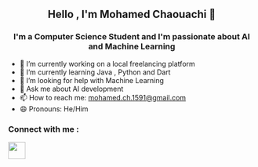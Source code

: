 ## <p align="center">  Hello , I'm **Mohamed Chaouachi** 👋 </p>
### <p align="center">I'm a Computer Science Student and I'm passionate about AI and Machine Learning</p>

- 🔭 I’m currently working on a local freelancing platform
- 🌱 I’m currently learning Java , Python and Dart
- 🤔 I’m looking for help with Machine Learning
- 💬 Ask me about AI development
- 📫 How to reach me: mohamed.ch.1591@gmail.com
- 😄 Pronouns: He/Him
###  Connect with me :
<a href="https://www.linkedin.com/in/mohamed-chaouachi-86aa3b225/" target=”_blank” ><img src="https://pngimg.com/uploads/linkedIn/linkedIn_PNG12.png"  width="35" height="35"></a>
